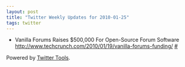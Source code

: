 ```yaml
---
layout: post
title: "Twitter Weekly Updates for 2010-01-25"
tags: twitter
---
```


<ul class="aktt_tweet_digest">
	<li>Vanilla Forums Raises $500,000 For Open-Source Forum Software <a href="http://www.techcrunch.com/2010/01/19/vanilla-forums-funding/" rel="nofollow">http://www.techcrunch.com/2010/01/19/vanilla-forums-funding/</a> <a href="http://twitter.com/Joshua_C/statuses/7946411510">#</a></li>
</ul>
<p class="aktt_credit">Powered by <a href="http://alexking.org/projects/wordpress">Twitter Tools</a>.</p>
